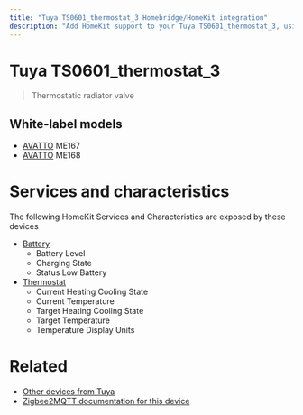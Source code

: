 ```yaml
---
title: "Tuya TS0601_thermostat_3 Homebridge/HomeKit integration"
description: "Add HomeKit support to your Tuya TS0601_thermostat_3, using Homebridge, Zigbee2MQTT and homebridge-z2m."
---
```

<!---
This file has been GENERATED using src/docgen/docgen.ts
DO NOT EDIT THIS FILE MANUALLY!
-->
# Tuya TS0601_thermostat_3
> Thermostatic radiator valve


## White-label models
* [AVATTO](../index.md#avatto) ME167
* [AVATTO](../index.md#avatto) ME168

# Services and characteristics
The following HomeKit Services and Characteristics are exposed by
these devices

* [Battery](../../battery.md)
  * Battery Level
  * Charging State
  * Status Low Battery
* [Thermostat](../../climate.md)
  * Current Heating Cooling State
  * Current Temperature
  * Target Heating Cooling State
  * Target Temperature
  * Temperature Display Units


# Related
* [Other devices from Tuya](../index.md#tuya)
* [Zigbee2MQTT documentation for this device](https://www.zigbee2mqtt.io/devices/TS0601_thermostat_3.html)